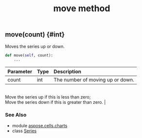 ﻿---
title: move method
second_title: Aspose.Cells for Python via .NET API References
description: 
type: docs
weight: 20
url: /aspose.cells.charts/series/move/
is_root: false
---

## move(count) {#int}

Moves the series up or down.



```python
def move(self, count):
    ...
```


| Parameter | Type | Description |
| :- | :- | :- |
| count | int | The number of moving up or down.<br/>Move the series up if this is less than zero;<br/>Move the series down if this is greater than zero. |



### See Also
* module [aspose.cells.charts](../../)
* class [Series](/cells/python-net/aspose.cells.charts/series)
